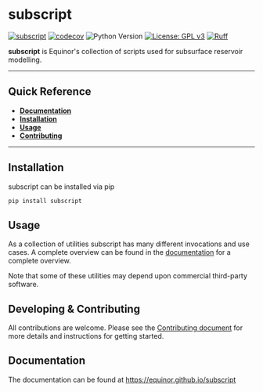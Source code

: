 # subscript

[![subscript](https://github.com/equinor/subscript/actions/workflows/subscript.yml/badge.svg)](https://github.com/equinor/subscript/actions/workflows/subscript.yml)
[![codecov](https://codecov.io/gh/equinor/subscript/branch/master/graph/badge.svg)](https://codecov.io/gh/equinor/subscript)
![Python Version](https://img.shields.io/badge/python-3.11%20%7C%203.12-blue.svg)
[![License: GPL v3](https://img.shields.io/github/license/equinor/subscript)](https://www.gnu.org/licenses/gpl-3.0)
[![Ruff](https://img.shields.io/endpoint?url=https://raw.githubusercontent.com/astral-sh/ruff/main/assets/badge/v2.json)](https://github.com/astral-sh/ruff)

**subscript** is Equinor's collection of scripts used for subsurface reservoir modelling.

---

## Quick Reference

* [**Documentation**](https://equinor.github.io/subscript)
* [**Installation**](#installation)
* [**Usage**](#usage)
* [**Contributing**](https://equinor.github.io/subscript/contributing.html)

---

## Installation

subscript can be installed via pip

```sh
pip install subscript
```

## Usage

As a collection of utilities subscript has many different invocations and
use cases. A complete overview can be found in the
[documentation](https://equinor.github.io/subscript)
for a complete overview.

Note that some of these utilities may depend upon commercial third-party
software.


## Developing & Contributing

All contributions are welcome. Please see the
[Contributing document](https://equinor.github.io/subscript/contributing.html)
for more details and instructions for getting started.


## Documentation

The documentation can be found at https://equinor.github.io/subscript
